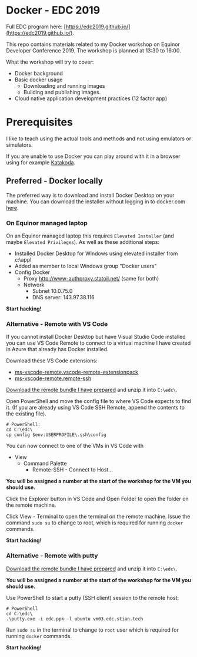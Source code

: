 # Docker - EDC 2019

Full EDC program here: [https://edc2019.github.io/](https://edc2019.github.io/).

This repo contains materials related to my Docker workshop on Equinor Developer Conference 2019. The workshop is planned at 13:30 to 16:00.

What the workshop will try to cover:
* Docker background
* Basic docker usage
   * Downloading and running images 
   * Building and publishing images.
* Cloud native application development practices (12 factor app)


# Prerequisites

I like to teach using the actual tools and methods and not using emulators or simulators.

If you are unable to use Docker you can play around with it in a browser using for example [Katakoda](https://www.katacoda.com/courses/docker/deploying-first-container).

## Preferred - Docker locally

The preferred way is to download and install Docker Desktop on your machine. You can download the installer without logging in to docker.com [here](https://download.docker.com/win/stable/Docker%20for%20Windows%20Installer.exe).

### On Equinor managed laptop

On an Equinor managed laptop this requires `Elevated Installer` (and maybe `Elevated Privileges`). As well as these additional steps: 

* Installed Docker Desktop for Windows using elevated installer from c:\appl
* Added as member to local Windows group "Docker users"
* Config Docker
  * Proxy http://www-authproxy.statoil.net/ (same for both)
  * Network
    * Subnet 10.0.75.0
    * DNS server: 143.97.38.116

**Start hacking!**

### Alternative - Remote with VS Code

If you cannot install Docker Desktop but have Visual Studio Code installed you can use VS Code Remote to connect to a virtual machine I have created in Azure that already has Docker installed.

Download these VS Code extensions:
* [ms-vscode-remote.vscode-remote-extensionpack](https://marketplace.visualstudio.com/items?itemName=ms-vscode-remote.vscode-remote-extensionpack)
* [ms-vscode-remote.remote-ssh](https://marketplace.visualstudio.com/items?itemName=ms-vscode-remote.remote-ssh)

[Download the remote bundle I have prepared](https://github.com/equinor/edc2019-docker/raw/master/remote-bundle/remote-bundle.zip) and unzip it into `C:\edc\`.

Open PowerShell and move the config file to where VS Code expects to find it. (If you are already using VS Code SSH Remote, append the contents to the existing file).

    # PowerShell:
    cd C:\edc\
    cp config $env:USERPROFILE\.ssh\config

You can now connect to one of the VMs in VS Code with 
* View
  * Command Palette
    * Remote-SSH - Connect to Host...

**You will be assigned a number at the start of the workshop for the VM you should use.**

Click the Explorer button in VS Code and Open Folder to open the folder on the remote machine.

Click View - Terminal to open the terminal on the remote machine. Issue the command `sudo su` to change to root, which is required for running `docker` commands.

**Start hacking!**

### Alternative - Remote with putty

[Download the remote bundle I have prepared](https://github.com/equinor/edc2019-docker/raw/master/remote-bundle/remote-bundle.zip) and unzip it into `C:\edc\`.

**You will be assigned a number at the start of the workshop for the VM you should use.**

Use PowerShell to start a putty (SSH client) session to the remote host:

    # PowerShell
    cd C:\edc\
    .\putty.exe -i edc.ppk -l ubuntu vm03.edc.stian.tech

Run `sudo su` in the terminal to change to `root` user which is required for running `docker` commands.

**Start hacking!**
